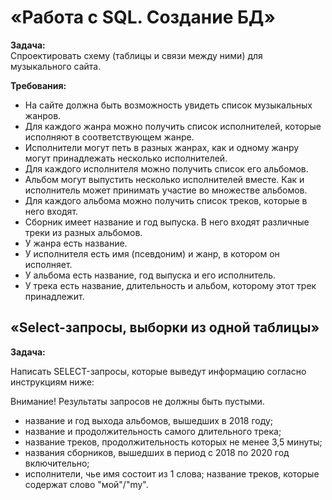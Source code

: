 # «Работа с SQL. Создание БД» 
**Задача:**  
Спроектировать схему (таблицы и связи между ними) для музыкального сайта. 

**Требования:**  
- На сайте должна быть возможность увидеть список музыкальных жанров.
- Для каждого жанра можно получить список исполнителей, которые исполняют в соответствующем жанре.
- Исполнители могут петь в разных жанрах, как и одному жанру могут принадлежать несколько исполнителей.
- Для каждого исполнителя можно получить список его альбомов.
- Альбом могут выпустить несколько исполнителей вместе. Как и исполнитель может принимать участие во множестве альбомов.
- Для каждого альбома можно получить список треков, которые в него входят.
- Сборник имеет название и год выпуска. В него входят различные треки из разных альбомов.
- У жанра есть название.
- У исполнителя есть имя (псевдоним) и жанр, в котором он исполняет.
- У альбома есть название, год выпуска и его исполнитель.
- У трека есть название, длительность и альбом, которому этот трек принадлежит.


## «Select-запросы, выборки из одной таблицы»
**Задача:**

Написать SELECT-запросы, которые выведут информацию согласно инструкциям ниже:

Внимание! Результаты запросов не должны быть пустыми.

- название и год выхода альбомов, вышедших в 2018 году;
- название и продолжительность самого длительного трека;
- название треков, продолжительность которых не менее 3,5 минуты;
- названия сборников, вышедших в период с 2018 по 2020 год включительно;
- исполнители, чье имя состоит из 1 слова;
название треков, которые содержат слово "мой"/"my".